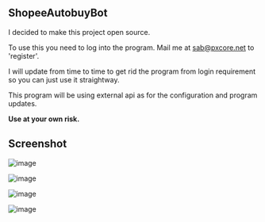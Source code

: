 ## ShopeeAutobuyBot

I decided to make this project open source. 

To use this you need to log into the program. Mail me at sab@pxcore.net to 'register'.

I will update from time to time to get rid the program from login requirement so you can just use it straightway.

This program will be using external api as for the configuration and program updates.

**Use at your own risk.**

## Screenshot
![image](https://user-images.githubusercontent.com/36906814/232447531-2310f352-3886-45c7-ab45-3ebf0a7288e3.png)

![image](https://user-images.githubusercontent.com/36906814/232447726-d1d52c84-ce17-4446-a58c-721fc5bb0036.png)

![image](https://user-images.githubusercontent.com/36906814/232447863-06d97b03-ecd5-485e-bda7-610fd66aa9ec.png)

![image](https://user-images.githubusercontent.com/36906814/232447928-d37146df-c92d-49ed-9b5b-5408b2824741.png)

